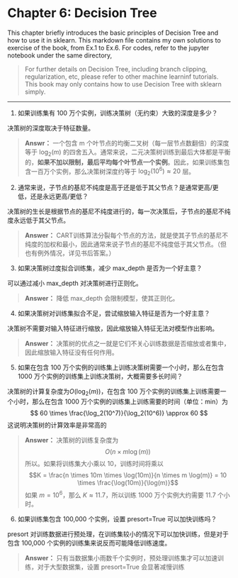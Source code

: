 # Chapter 6: Decision Tree

This chapter briefly introduces the basic principles of Decision Tree and how to use it in sklearn. This markdown file contains my own solutions to exercise of the book, from Ex.1 to Ex.6. For codes, refer to the jupyter notebook under the same directory,

> For further details on Decision Tree, including branch clipping, regularization, etc, please refer to other machine learninf tutorials. This book may only contains how to use Decision Tree with sklearn simply.

****

1. 如果训练集有 100 万个实例，训练决策树（无约束）大致的深度是多少？

决策树的深度取决于特征数量。

> **Answr：** 一个包含 m 个叶节点的均衡二叉树（每一层节点数翻倍）的深度等于 $\log_2(m)$ 的四舍五入。通常来说，二元决策树训练到最后大体都是平衡的，**如果不加以限制，最后平均每个叶节点一个实例**。因此，如果训练集包含一百万个实例，那么决策树深度约等于 $\log_2(10^6) \approx 20$ 层。

2. 通常来说，子节点的基尼不纯度是高于还是低于其父节点？是通常更高/更低，还是永远更高/更低？

决策树的生长是根据节点的基尼不纯度进行的，每一次决策后，子节点的基尼不纯度永远低于其父节点。

> **Answer：** CART训练算法分裂每个节点的方法，就是使其子节点的基尼不纯度的加权和最小，因此通常来说子节点的基尼不纯度低于其父节点。（但也有例外情况，详见书后答案。）

3. 如果决策树过度拟合训练集，减少 max_depth 是否为一个好主意？

可以通过减小 max_depth 对决策树进行正则化。

> **Answer：** 降低 max_depth 会限制模型，使其正则化。

4. 如果决策树对训练集拟合不足，尝试缩放输入特征是否为一个好主意？

决策树不需要对输入特征进行缩放，因此缩放输入特征无法对模型作出影响。

> **Answer：** 决策树的优点之一就是它们不关心训练数据是否缩放或者集中，因此缩放输入特征没有任何作用。

5. 如果在包含 100 万个实例的训练集上训练决策树需要一个小时，那么在包含 1000 万个实例的训练集上训练决策树，大概需要多长时间？

决策树的计算复杂度为$O(\log_2(m))$，在包含 100 万个实例的训练集上训练需要一个小时，那么在包含 1000 万个实例的训练集上训练需要的时间（单位：min）为
$$ 60 \times \frac{\log_2(10^7)}{\log_2(10^6)} \approx 60 $$
这说明决策树的计算效率是非常高的

> **Answer：** 决策树的训练复杂度为
> $$O(n \times m \log(m))$$
> 所以。如果将训练集大小乘以 10，训练时间将乘以 
> $$K = \frac{n \times 10m \times \log(10m)}{n \times m \log(m)} = 10 \times \frac{\log(10m)}{\log(m)}$$
> 如果 $m=10^6$，那么 $K \approx 11.7$，所以训练 1000 万个实例大约需要 11.7 个小时。

6. 如果训练集包含 100,000 个实例，设置 presort=True 可以加快训练吗？

presort 对训练数据进行预处理，在训练集较小的情况下可以加快训练，但是对于包含 100,000 个实例的训练集来说反而可能降低训练速度。

> **Answer：** 只有当数据集小雨数千个实例时，预处理训练集才可以加速训练，对于大型数据集，设置 presort=True 会显著减慢训练
